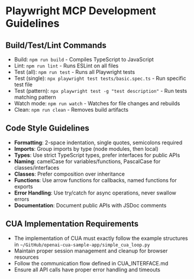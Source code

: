 # Playwright MCP Development Guidelines

## Build/Test/Lint Commands
- Build: `npm run build` - Compiles TypeScript to JavaScript
- Lint: `npm run lint` - Runs ESLint on all files
- Test (all): `npm run test` - Runs all Playwright tests
- Test (single): `npx playwright test tests/basic.spec.ts` - Run specific test file
- Test (pattern): `npx playwright test -g "test description"` - Run tests matching pattern
- Watch mode: `npm run watch` - Watches for file changes and rebuilds
- Clean: `npm run clean` - Removes build artifacts

## Code Style Guidelines
- **Formatting**: 2-space indentation, single quotes, semicolons required
- **Imports**: Group imports by type (node modules, then local)
- **Types**: Use strict TypeScript types, prefer interfaces for public APIs
- **Naming**: camelCase for variables/functions, PascalCase for classes/interfaces
- **Classes**: Prefer composition over inheritance
- **Functions**: Use arrow functions for callbacks, named functions for exports
- **Error Handling**: Use try/catch for async operations, never swallow errors
- **Documentation**: Document public APIs with JSDoc comments

## CUA Implementation Requirements
- The implementation of CUA must exactly follow the example structures in `~/GitHub/openai-cua-sample-app/simple_cua_loop.py`
- Maintain proper session management and cleanup for browser resources
- Follow the communication flow defined in CUA_INTERFACE.md
- Ensure all API calls have proper error handling and timeouts